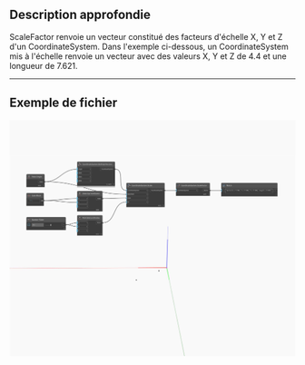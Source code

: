 ## Description approfondie
ScaleFactor renvoie un vecteur constitué des facteurs d'échelle X, Y et Z d'un CoordinateSystem. Dans l'exemple ci-dessous, un CoordinateSystem mis à l'échelle renvoie un vecteur avec des valeurs X, Y et Z de 4.4 et une longueur de 7.621.
___
## Exemple de fichier

![ScaleFactor](./Autodesk.DesignScript.Geometry.CoordinateSystem.ScaleFactor_img.jpg)

